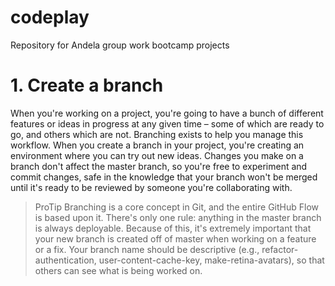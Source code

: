 # codeplay
Repository for Andela group work bootcamp projects

# 1. Create a branch
When you're working on a project, you're going to have a bunch of different features or ideas in progress at any given time – some of which are ready to go, and others which are not. Branching exists to help you manage this workflow.
When you create a branch in your project, you're creating an environment where you can try out new ideas. Changes you make on a branch don't affect the master branch, so you're free to experiment and commit changes, safe in the knowledge that your branch won't be merged until it's ready to be reviewed by someone you're collaborating with.

> ProTip
Branching is a core concept in Git, and the entire GitHub Flow is based upon it. There's only one rule: anything in the master branch is always deployable.
Because of this, it's extremely important that your new branch is created off of master when working on a feature or a fix. Your branch name should be descriptive (e.g., refactor-authentication, user-content-cache-key, make-retina-avatars), so that others can see what is being worked on.

